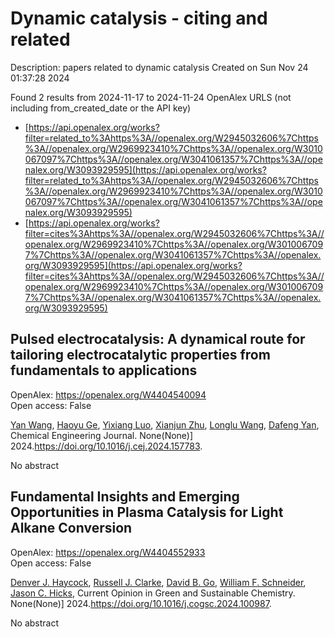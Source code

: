 # Dynamic catalysis - citing and related
Description: papers related to dynamic catalysis
Created on Sun Nov 24 01:37:28 2024

Found 2 results from 2024-11-17 to 2024-11-24
OpenAlex URLS (not including from_created_date or the API key)
- [https://api.openalex.org/works?filter=related_to%3Ahttps%3A//openalex.org/W2945032606%7Chttps%3A//openalex.org/W2969923410%7Chttps%3A//openalex.org/W3010067097%7Chttps%3A//openalex.org/W3041061357%7Chttps%3A//openalex.org/W3093929595](https://api.openalex.org/works?filter=related_to%3Ahttps%3A//openalex.org/W2945032606%7Chttps%3A//openalex.org/W2969923410%7Chttps%3A//openalex.org/W3010067097%7Chttps%3A//openalex.org/W3041061357%7Chttps%3A//openalex.org/W3093929595)
- [https://api.openalex.org/works?filter=cites%3Ahttps%3A//openalex.org/W2945032606%7Chttps%3A//openalex.org/W2969923410%7Chttps%3A//openalex.org/W3010067097%7Chttps%3A//openalex.org/W3041061357%7Chttps%3A//openalex.org/W3093929595](https://api.openalex.org/works?filter=cites%3Ahttps%3A//openalex.org/W2945032606%7Chttps%3A//openalex.org/W2969923410%7Chttps%3A//openalex.org/W3010067097%7Chttps%3A//openalex.org/W3041061357%7Chttps%3A//openalex.org/W3093929595)

## Pulsed electrocatalysis: A dynamical route for tailoring electrocatalytic properties from fundamentals to applications   

OpenAlex: https://openalex.org/W4404540094    
Open access: False
    
[Yan Wang](https://openalex.org/A5107947402), [Haoyu Ge](https://openalex.org/A5015559992), [Yixiang Luo](https://openalex.org/A5111273637), [Xianjun Zhu](https://openalex.org/A5100452971), [Longlu Wang](https://openalex.org/A5101657803), [Dafeng Yan](https://openalex.org/A5026864143), Chemical Engineering Journal. None(None)] 2024.https://doi.org/10.1016/j.cej.2024.157783.
    
No abstract    

    

## Fundamental Insights and Emerging Opportunities in Plasma Catalysis for Light Alkane Conversion   

OpenAlex: https://openalex.org/W4404552933    
Open access: False
    
[Denver J. Haycock](https://openalex.org/A5114725992), [Russell J. Clarke](https://openalex.org/A5029631906), [David B. Go](https://openalex.org/A5078733177), [William F. Schneider](https://openalex.org/A5037264129), [Jason C. Hicks](https://openalex.org/A5043778579), Current Opinion in Green and Sustainable Chemistry. None(None)] 2024.https://doi.org/10.1016/j.cogsc.2024.100987.
    
No abstract    

    
